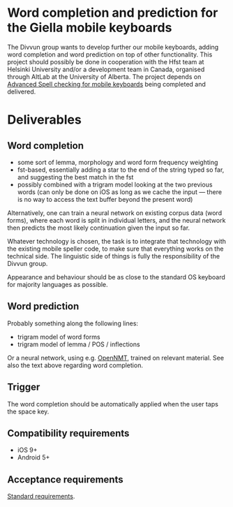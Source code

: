 # Word completion and prediction for the Giella mobile keyboards

The Divvun group wants to develop further our mobile keyboards, adding word completion and word prediction on top of other functionality. This project should possibly be done in cooperation with the Hfst team at Helsinki University and/or a development team in Canada, organised through AltLab at the University of Alberta. The project depends on [Advanced Spell checking for mobile keyboards](MobileSpell2.md) being completed and delivered.

# Deliverables

## Word completion

* some sort of lemma, morphology and word form frequency weighting
* fst-based, essentially adding a star to the end of the string typed so far, and suggesting the best match in the fst
* possibly combined with a trigram model looking at the two previous words (can only be done on iOS as long as we cache the input — there is no way to access the text buffer beyond the present word)

Alternatively, one can train a neural network on existing corpus data (word forms), where each word is split in individual letters, and the neural network then predicts the most likely continuation given the input so far.

Whatever technology is chosen, the task is to integrate that technology with the existing mobile speller code, to make sure that everything works on the technical side. The linguistic side of things is fully the responsibility of the Divvun group.

Appearance and behaviour should be as close to the standard OS keyboard for majority languages as possible.

## Word prediction

Probably something along the following lines:

* trigram model of word forms
* trigram model of lemma / POS / inflections

Or a neural network, using e.g. [OpenNMT](http://opennmt.net/), trained on relevant material. See also the text above regarding word completion.

## Trigger

The word completion should be automatically applied when the user taps the space key.

## Compatibility requirements

* iOS 9+
* Android 5+

## Acceptance requirements

[Standard requirements](GeneralInfo.md).
